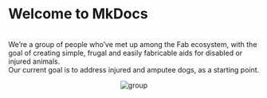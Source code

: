 # Welcome to MkDocs

<br> We’re a group of people who’ve met up among the Fab ecosystem, with the goal of creating simple, frugal and easily fabricable aids for disabled or injured animals.
<br>Our current goal is to address injured and amputee dogs, as a starting point.
<p align="center"><img alt="group" src="../../images/grp.jpg" /></p>
